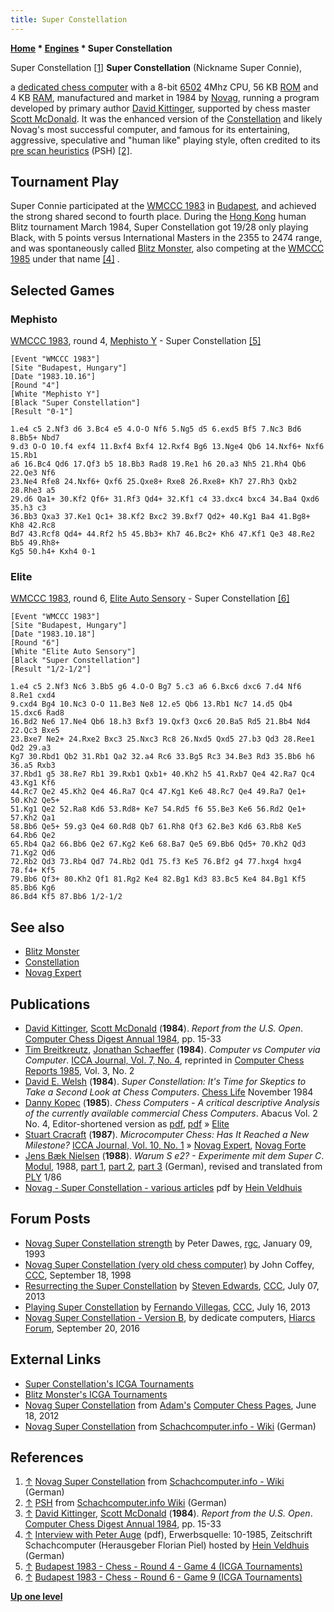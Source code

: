 ```yaml
---
title: Super Constellation
---
```

**[Home](Home "Home") \* [Engines](Engines "Engines") \* Super Constellation**



 [](http://www.schach-computer.info/wiki/index.php/Novag_Super_Constellation) Super Constellation <a id="cite-note-1" href="#cite-ref-1">[1]</a> 
**Super Constellation** (Nickname Super Connie),  

a [dedicated chess computer](Dedicated_Chess_Computers "Dedicated Chess Computers") with a 8-bit [6502](6502 "6502") 4Mhz CPU, 56 KB [ROM](Memory#ROM "Memory") and 4 KB [RAM](Memory#RAM "Memory"), manufactured and market in 1984 by [Novag](Novag "Novag"), running a program developed by primary author [David Kittinger](David_Kittinger "David Kittinger"), supported by chess master [Scott McDonald](Scott_McDonald "Scott McDonald"). It was the enhanced version of the [Constellation](Constellation "Constellation") and likely Novag's most successful computer, and famous for its entertaining, aggressive, speculative and "human like" playing style, often credited to its [pre scan heuristics](Oracle "Oracle") (PSH) <a id="cite-note-2" href="#cite-ref-2">[2]</a>. 



## Tournament Play


Super Connie participated at the [WMCCC 1983](WMCCC_1983 "WMCCC 1983") in [Budapest](https://en.wikipedia.org/wiki/Budapest), and achieved the strong shared second to fourth place. During the [Hong Kong](https://en.wikipedia.org/wiki/Hong_Kong) human Blitz tournament March 1984, Super Constellation got 19/28 only playing Black, with 5 points versus International Masters in the 2355 to 2474 range, and was spontaneously called [Blitz Monster](Blitz_Monster "Blitz Monster"), also competing at the [WMCCC 1985](WMCCC_1985 "WMCCC 1985") under that name <a id="cite-note-4" href="#cite-ref-4">[4]</a> . 



## Selected Games


### Mephisto


[WMCCC 1983](WMCCC_1983 "WMCCC 1983"), round 4, [Mephisto Y](Mephisto_(H) "Mephisto (H)") - Super Constellation <a id="cite-note-5" href="#cite-ref-5">[5]</a>




```
[Event "WMCCC 1983"]
[Site "Budapest, Hungary"]
[Date "1983.10.16"]
[Round "4"]
[White "Mephisto Y"]
[Black "Super Constellation"]
[Result "0-1"]

1.e4 c5 2.Nf3 d6 3.Bc4 e5 4.O-O Nf6 5.Ng5 d5 6.exd5 Bf5 7.Nc3 Bd6 8.Bb5+ Nbd7 
9.d3 O-O 10.f4 exf4 11.Bxf4 Bxf4 12.Rxf4 Bg6 13.Nge4 Qb6 14.Nxf6+ Nxf6 15.Rb1 
a6 16.Bc4 Qd6 17.Qf3 b5 18.Bb3 Rad8 19.Re1 h6 20.a3 Nh5 21.Rh4 Qb6 22.Qe3 Nf6 
23.Ne4 Rfe8 24.Nxf6+ Qxf6 25.Qxe8+ Rxe8 26.Rxe8+ Kh7 27.Rh3 Qxb2 28.Rhe3 a5 
29.d6 Qa1+ 30.Kf2 Qf6+ 31.Rf3 Qd4+ 32.Kf1 c4 33.dxc4 bxc4 34.Ba4 Qxd6 35.h3 c3 
36.Bb3 Qxa3 37.Ke1 Qc1+ 38.Kf2 Bxc2 39.Bxf7 Qd2+ 40.Kg1 Ba4 41.Bg8+ Kh8 42.Rc8 
Bd7 43.Rcf8 Qd4+ 44.Rf2 h5 45.Bb3+ Kh7 46.Bc2+ Kh6 47.Kf1 Qe3 48.Re2 Bb5 49.Rh8+ 
Kg5 50.h4+ Kxh4 0-1 

```

### Elite


[WMCCC 1983](WMCCC_1983 "WMCCC 1983"), round 6, [Elite Auto Sensory](Elite "Elite") - Super Constellation <a id="cite-note-6" href="#cite-ref-6">[6]</a>




```
[Event "WMCCC 1983"]
[Site "Budapest, Hungary"]
[Date "1983.10.18"]
[Round "6"]
[White "Elite Auto Sensory"]
[Black "Super Constellation"]
[Result "1/2-1/2"]

1.e4 c5 2.Nf3 Nc6 3.Bb5 g6 4.O-O Bg7 5.c3 a6 6.Bxc6 dxc6 7.d4 Nf6 8.Re1 cxd4 
9.cxd4 Bg4 10.Nc3 O-O 11.Be3 Ne8 12.e5 Qb6 13.Rb1 Nc7 14.d5 Qb4 15.dxc6 Rad8 
16.Bd2 Ne6 17.Ne4 Qb6 18.h3 Bxf3 19.Qxf3 Qxc6 20.Ba5 Rd5 21.Bb4 Nd4 22.Qc3 Bxe5 
23.Bxe7 Ne2+ 24.Rxe2 Bxc3 25.Nxc3 Rc8 26.Nxd5 Qxd5 27.b3 Qd3 28.Ree1 Qd2 29.a3 
Kg7 30.Rbd1 Qb2 31.Rb1 Qa2 32.a4 Rc6 33.Bg5 Rc3 34.Be3 Rd3 35.Bb6 h6 36.a5 Rxb3 
37.Rbd1 g5 38.Re7 Rb1 39.Rxb1 Qxb1+ 40.Kh2 h5 41.Rxb7 Qe4 42.Ra7 Qc4 43.Kg1 Kf6 
44.Rc7 Qe2 45.Kh2 Qe4 46.Ra7 Qc4 47.Kg1 Ke6 48.Rc7 Qe4 49.Ra7 Qe1+ 50.Kh2 Qe5+ 
51.Kg1 Qe2 52.Ra8 Kd6 53.Rd8+ Ke7 54.Rd5 f6 55.Be3 Ke6 56.Rd2 Qe1+ 57.Kh2 Qa1 
58.Bb6 Qe5+ 59.g3 Qe4 60.Rd8 Qb7 61.Rh8 Qf3 62.Be3 Kd6 63.Rb8 Ke5 64.Rb6 Qe2 
65.Rb4 Qa2 66.Bb6 Qe2 67.Kg2 Ke6 68.Ba7 Qe5 69.Bb6 Qd5+ 70.Kh2 Qd3 71.Kg2 Qd6 
72.Rb2 Qd3 73.Rb4 Qd7 74.Rb2 Qd1 75.f3 Ke5 76.Bf2 g4 77.hxg4 hxg4 78.f4+ Kf5 
79.Bb6 Qf3+ 80.Kh2 Qf1 81.Rg2 Ke4 82.Bg1 Kd3 83.Bc5 Ke4 84.Bg1 Kf5 85.Bb6 Kg6 
86.Bd4 Kf5 87.Bb6 1/2-1/2

```

## See also


* [Blitz Monster](Blitz_Monster "Blitz Monster")
* [Constellation](Constellation "Constellation")
* [Novag Expert](Novag_Expert "Novag Expert")


## Publications


* [David Kittinger](David_Kittinger "David Kittinger"), [Scott McDonald](Scott_McDonald "Scott McDonald") (**1984**). *Report from the U.S. Open*. [Computer Chess Digest Annual 1984](Computer_Chess_Reports "Computer Chess Reports"), pp. 15-33
* [Tim Breitkreutz](Tim_Breitkreutz "Tim Breitkreutz"), [Jonathan Schaeffer](Jonathan_Schaeffer "Jonathan Schaeffer") (**1984**). *Computer vs Computer via Computer*. [ICCA Journal, Vol. 7, No. 4](ICGA_Journal#7_4 "ICGA Journal"), reprinted in [Computer Chess Reports 1985](Computer_Chess_Reports "Computer Chess Reports"), Vol. 3, No. 2
* [David E. Welsh](David_E._Welsh "David E. Welsh") (**1984**). *Super Constellation: It's Time for Skeptics to Take a Second Look at Chess Computers*. [Chess Life](https://en.wikipedia.org/wiki/Chess_Life) November 1984
* [Danny Kopec](Danny_Kopec "Danny Kopec") (**1985**). *Chess Computers - A critical descriptive Analysis of the currently available commercial Chess Computers*. Abacus Vol. 2 No. 4, Editor-shortened version as [pdf](http://www.sci.brooklyn.cuny.edu/~kopec/Publications/Publications/O_34_C.pdf), [pdf](http://spider.sci.brooklyn.cuny.edu/~kopec/Publications/Publications/O_34_C.pdf) » [Elite](Elite "Elite")
* [Stuart Cracraft](Stuart_Cracraft "Stuart Cracraft") (**1987**). *Microcomputer Chess: Has It Reached a New Milestone?* [ICCA Journal, Vol. 10, No. 1](ICGA_Journal#10_1 "ICGA Journal") » [Novag Expert](Novag_Expert "Novag Expert"), [Novag Forte](Novag_Forte "Novag Forte")
* [Jens Bæk Nielsen](Jens_B%C3%A6k_Nielsen "Jens Bæk Nielsen") (**1988**). *Warum S e2? - Experimente mit dem Super C*. [Modul](Modul "Modul"), 1988, [part 1](http://www.jens-musik.dk/modul1.jpg), [part 2](http://www.jens-musik.dk/modul2.jpg), [part 3](http://www.jens-musik.dk/modul3.jpg) (German), revised and translated from [PLY](PLY_(Magazine) "PLY (Magazine)") 1/86
* [Novag - Super Constellation - various articles](https://goo.gl/jbk4vF) pdf by [Hein Veldhuis](Hein_Veldhuis "Hein Veldhuis")


## Forum Posts


* [Novag Super Constellation strength](https://groups.google.com/d/msg/rec.games.chess/CPyNmX5JJcQ/4N3WdWF3RO8J) by Peter Dawes, [rgc](Computer_Chess_Forums "Computer Chess Forums"), January 09, 1993
* [Novag Super Constellation (very old chess computer)](https://www.stmintz.com/ccc/index.php?id=27058) by John Coffey, [CCC](CCC "CCC"), September 18, 1998
* [Resurrecting the Super Constellation](http://www.talkchess.com/forum/viewtopic.php?t=48579) by [Steven Edwards](Steven_Edwards "Steven Edwards"), [CCC](CCC "CCC"), July 07, 2013
* [Playing Super Constellation](http://www.talkchess.com/forum/viewtopic.php?t=48663) by [Fernando Villegas](Fernando_Villegas "Fernando Villegas"), [CCC](CCC "CCC"), July 16, 2013
* [Novag Super Constellation - Version B](http://hiarcs.net/forums/viewtopic.php?t=8033&sid=e2c07d76b3332747a2e160b862d7a196), by dedicate computers, [Hiarcs Forum](Computer_Chess_Forums "Computer Chess Forums"), September 20, 2016


## External Links


* [Super Constellation's ICGA Tournaments](https://www.game-ai-forum.org/icga-tournaments/program.php?id=473)
* [Blitz Monster's ICGA Tournaments](https://www.game-ai-forum.org/icga-tournaments/program.php?id=491)
* [Novag Super Constellation](http://adamsccpages.blogspot.de/2012/06/novag-super-constellation.html) from [Adam's](Adam_Hair "Adam Hair") [Computer Chess Pages](http://adamsccpages.blogspot.de/), June 18, 2012
* [Novag Super Constellation](http://www.schach-computer.info/wiki/index.php/Novag_Super_Constellation) from [Schachcomputer.info - Wiki](http://www.schach-computer.info/wiki/index.php/Hauptseite_En) (German)


## References


1. <a id="cite-ref-1" href="#cite-note-1">↑</a> [Novag Super Constellation](http://www.schach-computer.info/wiki/index.php/Novag_Super_Constellation) from [Schachcomputer.info - Wiki](http://www.schach-computer.info/wiki/index.php/Hauptseite_En) (German)
2. <a id="cite-ref-2" href="#cite-note-2">↑</a> [PSH](http://www.schach-computer.info/wiki/index.php/PSH) from [Schachcomputer.info Wiki](http://www.schach-computer.info/wiki/index.php/Hauptseite_En) (German)
3. <a id="cite-ref-3" href="#cite-note-3">↑</a> [David Kittinger](David_Kittinger "David Kittinger"), [Scott McDonald](Scott_McDonald "Scott McDonald") (**1984**). *Report from the U.S. Open*. [Computer Chess Digest Annual 1984](Computer_Chess_Reports "Computer Chess Reports"), pp. 15-33
4. <a id="cite-ref-4" href="#cite-note-4">↑</a> [Interview with Peter Auge](http://www.schaakcomputers.nl/hein_veldhuis/database/files/10-1985,%20Interview%20mit%20Peter%20Auge,%20Ich%20bin%20ja%20nur%20der%20Chef.pdf) (pdf), Erwerbsquelle: 10-1985, Zeitschrift Schachcomputer (Herausgeber Florian Piel) hosted by [Hein Veldhuis](Hein_Veldhuis "Hein Veldhuis") (German)
5. <a id="cite-ref-5" href="#cite-note-5">↑</a> [Budapest 1983 - Chess - Round 4 - Game 4 (ICGA Tournaments)](https://www.game-ai-forum.org/icga-tournaments/round.php?tournament=66&round=4&id=4)
6. <a id="cite-ref-6" href="#cite-note-6">↑</a> [Budapest 1983 - Chess - Round 6 - Game 9 (ICGA Tournaments)](https://www.game-ai-forum.org/icga-tournaments/round.php?tournament=66&round=6&id=9)

**[Up one level](Engines "Engines")**







 
